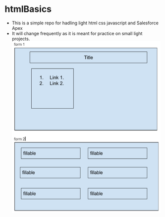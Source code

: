 # htmlBasics
- This is a simple repo for hadling light html css javascript and Salesforce Apex
- It will change frequently as it is meant for practice on small light projects.
![alt wireframe](images/1.png)